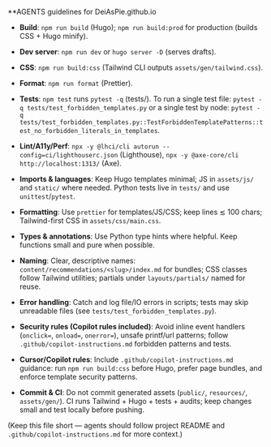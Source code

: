 \*\*AGENTS guidelines for DeiAsPie.github.io

- **Build**: `npm run build` (Hugo); `npm run build:prod` for production (builds CSS + Hugo minify).
- **Dev server**: `npm run dev` or `hugo server -D` (serves drafts).
- **CSS**: `npm run build:css` (Tailwind CLI outputs `assets/gen/tailwind.css`).
- **Format**: `npm run format` (Prettier).
- **Tests**: `npm test` runs `pytest -q` (tests/). To run a single test file: `pytest -q tests/test_forbidden_templates.py` or a single test by node: `pytest -q tests/test_forbidden_templates.py::TestForbiddenTemplatePatterns::test_no_forbidden_literals_in_templates`.
- **Lint/A11y/Perf**: `npx -y @lhci/cli autorun --config=ci/lighthouserc.json` (Lighthouse), `npx -y @axe-core/cli http://localhost:1313/` (Axe).

- **Imports & languages**: Keep Hugo templates minimal; JS in `assets/js/` and `static/` where needed. Python tests live in `tests/` and use `unittest`/`pytest`.
- **Formatting**: Use `prettier` for templates/JS/CSS; keep lines ≲ 100 chars; Tailwind-first CSS in `assets/css/main.css`.
- **Types & annotations**: Use Python type hints where helpful. Keep functions small and pure when possible.
- **Naming**: Clear, descriptive names: `content/recommendations/<slug>/index.md` for bundles; CSS classes follow Tailwind utilities; partials under `layouts/partials/` named for reuse.
- **Error handling**: Catch and log file/IO errors in scripts; tests may skip unreadable files (see `tests/test_forbidden_templates.py`).
- **Security rules (Copilot rules included)**: Avoid inline event handlers (`onclick=`, `onload=`, `onerror=`), unsafe printf/url patterns; follow `.github/copilot-instructions.md` forbidden patterns and tests.
- **Cursor/Copilot rules**: Include `.github/copilot-instructions.md` guidance: run `npm run build:css` before Hugo, prefer page bundles, and enforce template security patterns.
- **Commit & CI**: Do not commit generated assets (`public/`, `resources/`, `assets/gen/`). CI runs Tailwind + Hugo + tests + audits; keep changes small and test locally before pushing.

(Keep this file short — agents should follow project README and `.github/copilot-instructions.md` for more context.)
